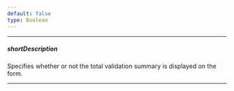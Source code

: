```yaml
---
default: false
type: Boolean
---
```

---
##### shortDescription
Specifies whether or not the total validation summary is displayed on the form.

---
